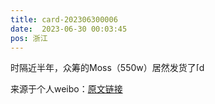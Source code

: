 ```yaml
---
title: card-202306300006
date:  2023-06-30 00:03:45
pos: 浙江
---
```

时隔近半年，众筹的Moss（550w）居然发货了<span class="url-icon"><img alt=[doge] src="https://h5.sinaimg.cn/m/emoticon/icon/others/d_doge-be7f768d78.png" style="width:1em; height:1em;" /></span> 

来源于个人weibo：[原文链接](https://m.weibo.cn/status/N7BnFsWIk?mblogid=N7BnFsWIk)